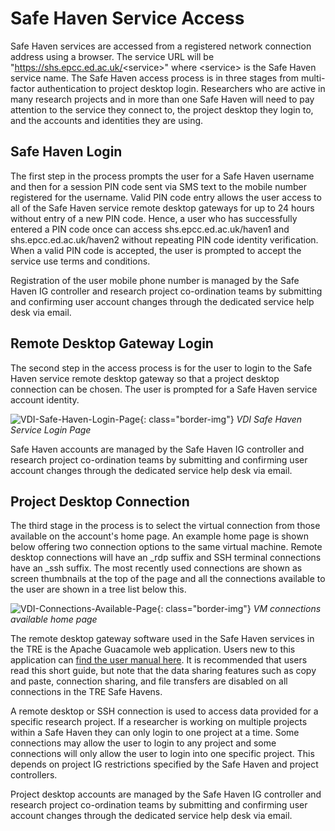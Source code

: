 # Safe Haven Service Access

Safe Haven services are accessed from a registered network connection address using a browser. The service URL will be "https://shs.epcc.ed.ac.uk/<service\>" where <service\> is the Safe Haven service name. The Safe Haven access process is in three stages from multi-factor authentication to project desktop login. Researchers who are active in many research projects and in more than one Safe Haven will need to pay attention to the service they connect to, the project desktop they login to, and the accounts and identities they are using.

## Safe Haven Login 

The first step in the process prompts the user for a Safe Haven username and then for a session PIN code sent via SMS text to the mobile number registered for the username. Valid PIN code entry allows the user access to all of the Safe Haven service remote desktop gateways for up to 24 hours without entry of a new PIN code. Hence, a user who has successfully entered a PIN code once can access shs.epcc.ed.ac.uk/haven1 and shs.epcc.ed.ac.uk/haven2 without repeating PIN code identity verification. When a valid PIN code is accepted, the user is prompted to accept the service use terms and conditions.

Registration of the user mobile phone number is managed by the Safe Haven IG controller and research project co-ordination teams by submitting and confirming user account changes through the dedicated service help desk via email.

## Remote Desktop Gateway Login

The second step in the access process is for the user to login to the Safe Haven service remote desktop gateway so that a project desktop connection can be chosen. The user is prompted for a Safe Haven service account identity.

   ![VDI-Safe-Haven-Login-Page](/eidf-docs/images/access/UoE-Data-Safe-Haven-VDI-Login.png){: class="border-img"}
   *VDI Safe Haven Service Login Page*

Safe Haven accounts are managed by the Safe Haven IG controller and research project co-ordination teams by submitting and confirming user account changes through the dedicated service help desk via email.

## Project Desktop Connection

The third stage in the process is to select the virtual connection from those available on the account's home page. An example home page is shown below offering two connection options to the same virtual machine. Remote desktop connections will have an \_rdp suffix and SSH terminal connections have an \_ssh suffix. The most recently used connections are shown as screen thumbnails at the top of the page and all the connections available to the user are shown in a tree list below this.

   ![VDI-Connections-Available-Page](/eidf-docs/images/access/vdi-home-screen.png){: class="border-img"}
   *VM connections available home page*

The remote desktop gateway software used in the Safe Haven services in the TRE is the Apache Guacamole web application. Users new to this application can [find the user manual here](https://guacamole.apache.org/doc/gug/using-guacamole.html). It is recommended that users read this short guide, but note that the data sharing features such as copy and paste, connection sharing, and file transfers are disabled on all connections in the TRE Safe Havens. 

A remote desktop or SSH connection is used to access data provided for a specific research project. If a researcher is working on multiple projects within a Safe Haven they can only login to one project at a time. Some connections may allow the user to login to any project and some connections will only allow the user to login into one specific project. This depends on project IG restrictions specified by the Safe Haven and project controllers.  

Project desktop accounts are managed by the Safe Haven IG controller and research project co-ordination teams by submitting and confirming user account changes through the dedicated service help desk via email.
